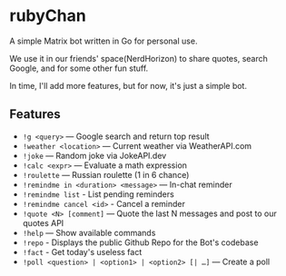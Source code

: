 # rubyChan

A simple Matrix bot written in Go for personal use.

We use it in our friends' space(NerdHorizon) to share quotes, search Google, and for some other fun stuff.

In time, I'll add more features, but for now, it's just a simple bot.

## Features

- `!g <query>` — Google search and return top result
- `!weather <location>` — Current weather via WeatherAPI.com
- `!joke` — Random joke via JokeAPI.dev
- `!calc <expr>` — Evaluate a math expression
- `!roulette` — Russian roulette (1 in 6 chance)
- `!remindme in <duration> <message>` — In-chat reminder
- `!remindme list` - List pending reminders
- `!remindme cancel <id>` - Cancel a reminder
- `!quote <N> [comment]` — Quote the last N messages and post to our quotes API
- `!help` — Show available commands
- `!repo` - Displays the public Github Repo for the Bot's codebase
- `!fact` - Get today's useless fact
- `!poll <question> | <option1> | <option2> [| …]` — Create a poll
